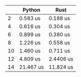 |    | Python    | Rust      |
|----|-----------|-----------|
| 2  | 0.583 us  | 0.188 us  |
| 4  | 0.616 us  | 0.304 us  |
| 6  | 0.899 us  | 0.380 us  |
| 8  | 1.226 us  | 0.558 us  |
| 10 | 1.460 us  | 0.711 us  |
| 12 | 4.809 us  | 2.4406 us |
| 14 | 21.467 us | 11.824 us |